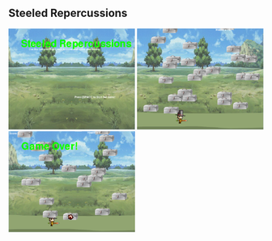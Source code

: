 <h2> Steeled Repercussions </h2>
<img src = "https://github.com/ohern8893/PyGame-Project/blob/master/Game%20Plan/Capture%20Title.PNG?raw=true" width = "250" height = "200" >
<img src = "https://github.com/ohern8893/PyGame-Project/blob/master/Game%20Plan/Capture%20Pt1.PNG" width = "250" height = "200" >
<img src = "https://github.com/ohern8893/PyGame-Project/blob/master/Game%20Plan/Capture%20Game%20Over.PNG" width = "250" height = "200" >

